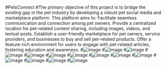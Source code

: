 #PetsConnect
#The primary objective of this project is to bridge the existing gap in the pet industry by developing a robust pet social media and marketplace platform. This platform aims to:
Facilitate seamless communication and connection among pet owners.
Provide a centralized location for pet-related content sharing, including images, videos, and textual posts.
Establish a user-friendly marketplace for pet owners, service providers, and businesses to buy and sell pet-related products.
Offer a feature-rich environment for users to engage with pet-related articles, fostering education and awareness.
#![image](https://github.com/Softwarelogist/PetsConnect/assets/83673608/8f523b7d-cad3-4a17-8128-880829fa8f4c)
#![image](https://github.com/Softwarelogist/PetsConnect/assets/83673608/274c96b8-64e0-4270-bb36-7dd404fff396)
#![image](https://github.com/Softwarelogist/PetsConnect/assets/83673608/3882ad12-5840-42ae-870b-f9941da3afff)
#![image](https://github.com/Softwarelogist/PetsConnect/assets/83673608/1b9d1be9-d300-4dee-9bb0-6fd921efa550)
#![image](https://github.com/Softwarelogist/PetsConnect/assets/83673608/22ac97b2-2190-4afe-92f4-204601089deb)
#![image](https://github.com/Softwarelogist/PetsConnect/assets/83673608/3649adec-b4c8-4b1e-b5ee-0edab774eba5)
#![image](https://github.com/Softwarelogist/PetsConnect/assets/83673608/56176e36-ec72-41e4-b4b8-83c53544baaf)
#![image](https://github.com/Softwarelogist/PetsConnect/assets/83673608/8c254994-3149-4978-b830-1ac065834c7b)
#![image](https://github.com/Softwarelogist/PetsConnect/assets/83673608/8c1a7f2c-f239-4e04-a23c-28813e6d5fd5)
#![image](https://github.com/Softwarelogist/PetsConnect/assets/83673608/a9d60c92-badf-41b1-91f6-4c2f6af5e5a8)
#![image](https://github.com/Softwarelogist/PetsConnect/assets/83673608/db74934d-b147-4c87-8dbe-b7ef11666407)
#![image](https://github.com/Softwarelogist/PetsConnect/assets/83673608/3422c633-b60e-446d-acd2-06361f0ce22c)
#![image](https://github.com/Softwarelogist/PetsConnect/assets/83673608/28caaf0f-f9ba-4b73-a9e2-0d60287e6466)
#![image](https://github.com/Softwarelogist/PetsConnect/assets/83673608/e66b8c83-4ccf-4cc5-978e-e0de0a662b80)

